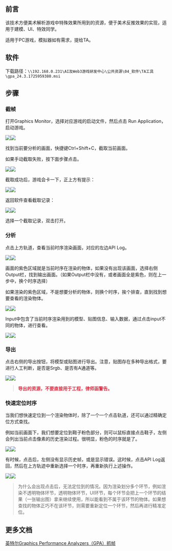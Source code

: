## 前言
该技术方便美术解析游戏中特殊效果所用到的资源，便于美术反推效果的实现，适用于建模、UI、特效同学。

适用于PC游戏，模拟器如有需求，提给TA。

## 软件
下载路径：`\\192.168.0.231\AI及Web3游戏研发中心\公共资源\04_软件\TA工具\gpa_24.3.1725959380.msi`

## 步骤
### 截帧
打开Graphics Monitor，选择对应游戏的启动文件，然后点击 Run Application，启动游戏。

![](./assets/image-20250120182911622.png)![](https://cdn.nlark.com/yuque/0/2025/png/51643373/1737369419175-3bdb219e-66f5-48b1-a59e-a3a4012f933f.png)

找到当前要分析的画面，快捷键Ctrl+Shift+C，截取当前画面。

如果手动截取失败，按下面步骤点击。

![](./assets/image-20250120174936741.png)![](https://cdn.nlark.com/yuque/0/2025/png/51643373/1737369426278-247c1155-10b0-40ea-a550-024c55b77cce.png)

截取成功后，游戏会卡一下，正上方有提示：

![](./assets/image-20250120175022290.png)![](https://cdn.nlark.com/yuque/0/2025/png/51643373/1737369431951-1498b19a-b4fb-4664-8493-5e8ee4625a58.png)

返回软件查看截取记录：

![](./assets/image-20250120175053023.png)![](https://cdn.nlark.com/yuque/0/2025/png/51643373/1737369441161-d6106717-18ed-4ecb-bb4f-7464f9c9066c.png)

选择一个截取记录，双击打开。

### 分析
点击上方轨道，查看当前时序渲染画面，对应的左边API Log。

![](./assets/image-20250120175410533.png)![](https://cdn.nlark.com/yuque/0/2025/png/51643373/1737369447410-1d7ad1fe-6bae-4f3c-9679-e0409f6ca7cf.png)

画面的紫色区域就是当前时序在渲染的物体，如果没有出现该画面，选择右侧Output栏，找到输出画面。（如果Output栏中没有，或者画面全是紫色，则在上一步中，换个时序选择）

如果渲染的紫色区域，不是想要分析的物体，则换个时序，挨个排查，直到找到想要查看的渲染物体。

![](./assets/image-20250120183157993.png)![](https://cdn.nlark.com/yuque/0/2025/png/51643373/1737369453356-25d42426-1705-432a-abe1-196115032a84.png)

Input中包含了当前时序渲染用到的模型、贴图信息、输入数据，通过点击input不同的物体，进行查看。

![](./assets/image-20250120180515039.png)![](https://cdn.nlark.com/yuque/0/2025/png/51643373/1737369460082-191ab0f8-1284-4d5d-b4c9-779afee04b5f.png)

### 导出
点击右侧的导出按钮，将模型或贴图进行导出。注意，贴图存在多种导出格式，要进行人工判断，是否是Srgb、是否有A通道等。

![](./assets/image-20250120180652500.png)![](https://cdn.nlark.com/yuque/0/2025/png/51643373/1737369466000-6087d87a-f0fd-42e2-9ed4-bc2a4b26e40e.png)

> **<font style="color:#DF2A3F;">导出的资源，不要直接用于工程，律师函警告。</font>**
>

### 快速定位时序
当我们想快速定位到一个渲染物体时，除了一个一个点击轨道，还可以通过精确定位方式查找。

例如当前画面下，我们想要定位到鞋子粉色部分，则可以鼠标直接点击鞋子，左侧会列出当前点击像素的历史渲染过程。很明显，粉色的时序就是了。

![](./assets/image-20250120181409330.png)![](https://cdn.nlark.com/yuque/0/2025/png/51643373/1737369472481-5e7e826d-d7a9-4cab-8c0e-0d5050fa3c2d.png)

有时候，点击后，左侧没有显示历史帧，或是显示错误。这时候，点击API Log返回，然后在上方轨迹中重新选择一个时序，再重新执行上述操作。

![](./assets/image-20250120181712648.png)![](https://cdn.nlark.com/yuque/0/2025/png/51643373/1737369477364-6785fc2d-7fe4-4158-ae11-2b1d5bfe52a7.png)

> 为什么会出现点击后，无法定位到的情况。因为渲染划分多个环节，例如渲染不透明物体环节，透明物体环节，UI环节，每个环节会把上一个环节的结果（一张输出图）拿来继续使用，所以能看到不属于该环节的物体。如果想查找的物体正巧不在该环节，则需要重新定位一个环节，然后再进行精准定位。
>

## 更多文档
[英特尔Graphics Performance Analyzers（GPA）抓帧](https://snh48group.yuque.com/org-wiki-snh48group-ec9yge/wxfe39/plxl5ntle00kchft)

